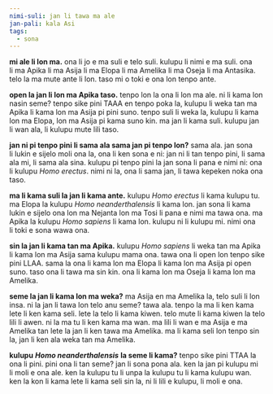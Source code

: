 ```yaml
---
nimi-suli: jan li tawa ma ale
jan-pali: kala Asi
tags:
  - sona
---
```

**mi ale li lon ma.** ona li jo e ma suli e telo suli. kulupu li nimi e ma suli. ona li ma Apika li ma Asija li ma Elopa li ma Amelika li ma Oseja li ma Antasika. telo la ma mute ante li lon. taso mi o toki e ona lon tenpo ante.

**open la jan li lon ma Apika taso.** tenpo lon la ona li lon ma ale. ni li kama lon nasin seme? tenpo sike pini TAAA en tenpo poka la, kulupu li weka tan ma Apika li kama lon ma Asija pi pini suno. tenpo suli li weka la, kulupu li kama lon ma Elopa, lon ma Asija pi kama suno kin. ma jan li kama suli. kulupu jan li wan ala, li kulupu mute lili taso.

**jan ni pi tenpo pini li sama ala sama jan pi tenpo lon?** sama ala. jan sona li lukin e sijelo moli ona la, ona li ken sona e ni: jan ni li tan tenpo pini, li sama ala mi, li sama ala sina. kulupu pi tenpo pini la jan sona li pana e nimi ni: ona li kulupu *Homo erectus*. nimi ni la, ona li sama jan, li tawa kepeken noka ona taso.

**ma li kama suli la jan li kama ante.** kulupu *Homo erectus* li kama kulupu tu. ma Elopa la kulupu *Homo neanderthalensis* li kama lon. jan sona li kama lukin e sijelo ona lon ma Nejanta lon ma Tosi li pana e nimi ma tawa ona. ma Apika la kulupu *Homo sapiens* li kama lon. kulupu ni li kulupu mi. nimi ona li toki e sona wawa ona.

**sin la jan li kama tan ma Apika.** kulupu *Homo sapiens* li weka tan ma Apika li kama lon ma Asija sama kulupu mama ona. tawa ona li open lon tenpo sike pini LLAA. sama la ona li kama lon ma Elopa li kama lon ma Asija pi open suno. taso ona li tawa ma sin kin. ona li kama lon ma Oseja li kama lon ma Amelika.

**seme la jan li kama lon ma weka?** ma Asija en ma Amelika la, telo suli li lon insa. ni la jan li tawa lon telo anu seme? tawa ala. tenpo la ma li ken kama lete li ken kama seli. lete la telo li kama kiwen. telo mute li kama kiwen la telo lili li awen. ni la ma tu li ken kama ma wan. ma lili li wan e ma Asija e ma Amelika tan lete la jan li ken tawa ma Amelika. ma li kama seli lon tenpo sin la, jan li ken ala weka tan ma Amelika.

**kulupu** ***Homo neanderthalensis*** **la seme li kama?** tenpo sike pini TTAA la ona li pini. pini ona li tan seme? jan li sona pona ala. ken la jan pi kulupu mi li moli e ona ale. ken la kulupu tu li unpa la kulupu tu li kama kulupu wan. ken la kon li kama lete li kama seli sin la, ni li lili e kulupu, li moli e ona.
